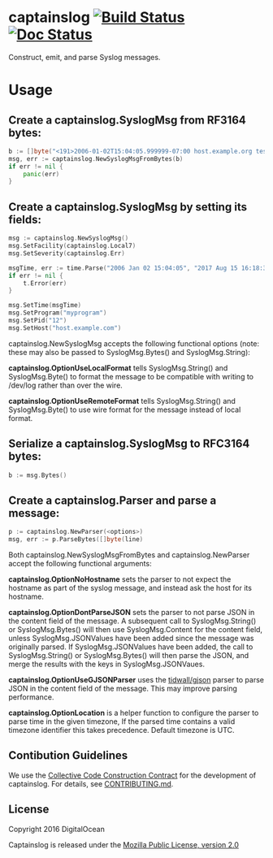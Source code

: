 # captainslog [![Build Status](https://travis-ci.org/digitalocean/captainslog.svg?branch=master)](https://travis-ci.org/digitalocean/captainslog) [![Doc Status](https://godoc.org/github.com/digitalocean/captainslog?status.png)](https://godoc.org/github.com/digitalocean/captainslog)

Construct, emit, and parse Syslog messages.
# Usage
## Create a captainslog.SyslogMsg from RF3164 bytes:
```go
b := []byte("<191>2006-01-02T15:04:05.999999-07:00 host.example.org test: engage\n")
msg, err := captainslog.NewSyslogMsgFromBytes(b)
if err != nil {
	panic(err)
}
```
## Create a captainslog.SyslogMsg by setting its fields:
```go
msg := captainslog.NewSyslogMsg()
msg.SetFacility(captainslog.Local7)
msg.SetSeverity(captainslog.Err)

msgTime, err := time.Parse("2006 Jan 02 15:04:05", "2017 Aug 15 16:18:34")
if err != nil {
	t.Error(err)
}

msg.SetTime(msgTime)
msg.SetProgram("myprogram")
msg.SetPid("12")
msg.SetHost("host.example.com")
```
captainslog.NewSyslogMsg accepts the following functional options (note: these may also be passed to SyslogMsg.Bytes() and SyslogMsg.String):

**captainslog.OptionUseLocalFormat** tells SyslogMsg.String() and SyslogMsg.Byte() to format the message to be compatible with writing to /dev/log rather than over the wire.

**captainslog.OptionUseRemoteFormat** tells SyslogMsg.String() and SyslogMsg.Byte() to use wire format for the message instead of local format.

## Serialize a captainslog.SyslogMsg to RFC3164 bytes:
```go
b := msg.Bytes()
```
## Create a captainslog.Parser and parse a message:
```go
p := captainslog.NewParser(<options>)
msg, err := p.ParseBytes([]byte(line)
```
Both captainslog.NewSyslogMsgFromBytes and captainslog.NewParser accept the following functional arguments:

**captainslog.OptionNoHostname** sets the parser to not expect the hostname as part of the syslog message, and instead ask the host for its hostname.

**captainslog.OptionDontParseJSON** sets the parser to not parse JSON in the content field of the message. A subsequent call to SyslogMsg.String() or SyslogMsg.Bytes() will then use SyslogMsg.Content for the content field, unless SyslogMsg.JSONValues have been added since the message was originally parsed. If SyslogMsg.JSONValues have been added, the call to SyslogMsg.String() or SyslogMsg.Bytes() will then parse the JSON, and merge the results with the keys in SyslogMsg.JSONVaues.

**captainslog.OptionUseGJSONParser** uses the [tidwall/gjson](https://github.com/tidwall/gjson) parser to parse JSON in the content field of the message.  This may improve parsing performance.

**captainslog.OptionLocation** is a helper function to configure the parser to parse time in the given timezone, If the parsed time contains a valid timezone identifier this takes precedence. Default timezone is UTC.
## Contibution Guidelines
We use the [Collective Code Construction Contract](http://rfc.zeromq.org/spec:22) for the development of captainslog. For details, see [CONTRIBUTING.md](https://github.com/digitalocean/captainslog/blob/master/CONTRIBUTING.md).
## License
Copyright 2016 DigitalOcean

Captainslog is released under the [Mozilla Public License, version 2.0](https://github.com/digitalocean/captainslog/blob/master/LICENSE)
